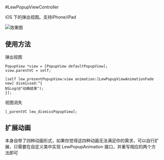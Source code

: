 #LewPopupViewController

iOS 下的弹出视图。支持iPhone/iPad

![效果图](https://github.com/pljhonglu/LewPopupViewController/blob/master/images/default.gif)

## 使用方法

弹出视图

```
PopupView *view = [PopupView defaultPopupView];
view.parentVC = self;

[self lew_presentPopupView:view animation:[LewPopupViewAnimationFade new] dismissed:^{
NSLog(@"动画结束");
}];
```

视图消失

```
[_parentVC lew_dismissPopupView];
```

## 扩展动画

本身自带了四种动画形式，如果你觉得这四种动画无法满足你的需求，可以自行扩展，只需要在自定义类中实现 LewPopupAnimation 接口，并重写相应的两个方法即可